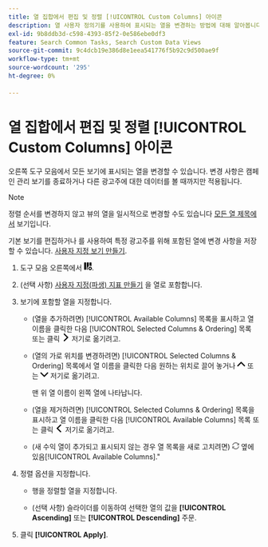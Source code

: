 ```yaml
---
title: 열 집합에서 편집 및 정렬 [!UICONTROL Custom Columns] 아이콘
description: 열 사용자 정의기를 사용하여 표시되는 열을 변경하는 방법에 대해 알아봅니다.
exl-id: 9b8ddb3d-c598-4393-85f2-0e586ebe0df3
feature: Search Common Tasks, Search Custom Data Views
source-git-commit: 9c4dcb19e386d8e1eea541776f5b92c9d500ae9f
workflow-type: tm+mt
source-wordcount: '295'
ht-degree: 0%

---
```


# 열 집합에서 편집 및 정렬 [!UICONTROL Custom Columns] 아이콘

오른쪽 도구 모음에서 모든 보기에 표시되는 열을 변경할 수 있습니다. 변경 사항은 캠페인 관리 보기를 종료하거나 다른 광고주에 대한 데이터를 볼 때까지만 적용됩니다.

>[!NOTE]
>
>정렬 순서를 변경하지 않고 뷰의 열을 일시적으로 변경할 수도 있습니다 [모든 열 제목에서](/help/search-social-commerce/common-tasks/data-views/ad-hoc-settings/column-set-edit-column-heading.md) 보기입니다.
>
>기본 보기를 편집하거나 를 사용하여 특정 광고주를 위해 포함된 열에 변경 사항을 저장할 수 있습니다. [사용자 지정 보기 만들기](/help/search-social-commerce/common-tasks/data-views/custom-default-views-manage.md#create-custom-view).

1. 도구 모음 오른쪽에서 ![열](/help/search-social-commerce/assets/custom-columns.png "열").

1. (선택 사항) [사용자 지정(파생) 지표 만들기](/help/search-social-commerce/common-tasks/custom-metrics/custom-metric-create.md) 을 열로 포함합니다.

1. 보기에 포함할 열을 지정합니다.

   * (열을 추가하려면) [!UICONTROL Available Columns] 목록을 표시하고 열 이름을 클릭한 다음 [!UICONTROL Selected Columns & Ordering] 목록 또는 클릭 ![열 추가](/help/search-social-commerce/assets/chevron-right.png "열 추가") 저기로 옮기려고.

   * (열의 가로 위치를 변경하려면) [!UICONTROL Selected Columns & Ordering] 목록에서 열 이름을 클릭한 다음 원하는 위치로 끌어 놓거나 ![위로 열 이동](/help/search-social-commerce/assets/chevron-up.png "위로 열 이동") 또는 ![아래로 열 이동](/help/search-social-commerce/assets/chevron-down.png "아래로 열 이동") 저기로 옮기려고.

     맨 위 열 이름이 왼쪽 열에 나타납니다.

   * (열을 제거하려면) [!UICONTROL Selected Columns & Ordering] 목록을 표시하고 열 이름을 클릭한 다음 [!UICONTROL Available Columns] 목록 또는 클릭 ![제거](/help/search-social-commerce/assets/chevron-left.png "제거") 저기로 옮기려고.

   * (새 수익 열이 추가되고 표시되지 않는 경우 열 목록을 새로 고치려면) ![새로 고침](/help/search-social-commerce/assets/refresh.png "새로 고침") 옆에 있음[!UICONTROL Available Columns].&quot;

1. 정렬 옵션을 지정합니다.

   * 행을 정렬할 열을 지정합니다.

   * (선택 사항) 슬라이더를 이동하여 선택한 열의 값을 **[!UICONTROL Ascending]** 또는 **[!UICONTROL Descending]** 주문.

1. 클릭 **[!UICONTROL Apply]**.

